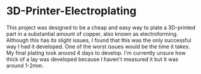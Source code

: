 # 3D-Printer-Electroplating

This project was designed to be a cheap and easy way to plate a 3D-printed part in a substantial amount of copper, also known as electroforming.
Although this has its slight issues, I found that this was the only successful way I had it developed. One of the worst issues would be the time it takes. My final plating took around 4 days to develop. I'm currently unsure how thick of a lay was developed because I haven't measured it but it was around 1-2mm.
